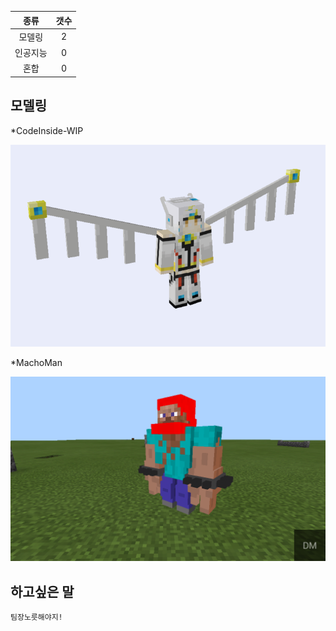 |   종류  |  갯수  |
| :---:  | :---: |
|  모델링  |   2  |
| 인공지능 |  0   |
|  혼합  |   0   | 
## 모델링

*CodeInside-WIP

![0](https://raw.githubusercontent.com/Duduzzing/MCPE-ModPE-Script/master/Modeling/Team-AS/CodeInside_WIP.png)

*MachoMan

![1](https://raw.githubusercontent.com/Duduzzing/MCPE-ModPE-Script/master/Modeling/MachoMan/Screenshot.png)

## 하고싶은 말

```
팀장노릇해야지!
```
